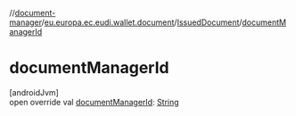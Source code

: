 //[document-manager](../../../index.md)/[eu.europa.ec.eudi.wallet.document](../index.md)/[IssuedDocument](index.md)/[documentManagerId](document-manager-id.md)

# documentManagerId

[androidJvm]\
open override val [documentManagerId](document-manager-id.md): [String](https://kotlinlang.org/api/latest/jvm/stdlib/kotlin-stdlib/kotlin/-string/index.html)
